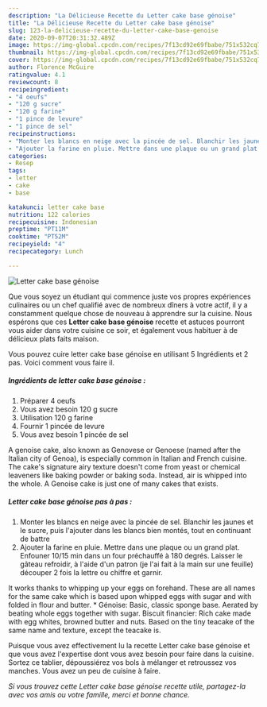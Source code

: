 ```yaml
---
description: "La Délicieuse Recette du Letter cake base génoise"
title: "La Délicieuse Recette du Letter cake base génoise"
slug: 123-la-delicieuse-recette-du-letter-cake-base-genoise
date: 2020-09-07T20:31:32.489Z
image: https://img-global.cpcdn.com/recipes/7f13cd92e69fbabe/751x532cq70/letter-cake-base-genoise-photo-principale-de-la-recette.jpg
thumbnail: https://img-global.cpcdn.com/recipes/7f13cd92e69fbabe/751x532cq70/letter-cake-base-genoise-photo-principale-de-la-recette.jpg
cover: https://img-global.cpcdn.com/recipes/7f13cd92e69fbabe/751x532cq70/letter-cake-base-genoise-photo-principale-de-la-recette.jpg
author: Florence McGuire
ratingvalue: 4.1
reviewcount: 8
recipeingredient:
- "4 oeufs"
- "120 g sucre"
- "120 g farine"
- "1 pince de levure"
- "1 pince de sel"
recipeinstructions:
- "Monter les blancs en neige avec la pincée de sel. Blanchir les jaunes et le sucre, puis l&#39;ajouter dans les blancs bien montés, tout en continuant de battre"
- "Ajouter la farine en pluie. Mettre dans une plaque ou un grand plat. Enfouner 10/15 min dans un four préchauffé à 180 degrés. Laisser le gâteau refroidir, à l&#39;aide d&#39;un patron (je l&#39;ai fait à la main sur une feuille) découper 2 fois la lettre ou chiffre et garnir."
categories:
- Resep
tags:
- letter
- cake
- base

katakunci: letter cake base 
nutrition: 122 calories
recipecuisine: Indonesian
preptime: "PT11M"
cooktime: "PT52M"
recipeyield: "4"
recipecategory: Lunch

---
```



![Letter cake base génoise](https://img-global.cpcdn.com/recipes/7f13cd92e69fbabe/751x532cq70/letter-cake-base-genoise-photo-principale-de-la-recette.jpg)

Que vous soyez un étudiant qui commence juste vos propres expériences culinaires ou un chef qualifié avec de nombreux dîners à votre actif, il y a constamment quelque chose de nouveau à apprendre sur la cuisine. Nous espérons que ces <strong> Letter cake base génoise </strong> recette et astuces pourront vous aider dans votre cuisine ce soir, et également vous habituer à de délicieux plats faits maison.

<!--inarticleads1-->

Vous pouvez cuire letter cake base génoise en utilisant 5 Ingrédients et 2 pas. Voici comment vous faire il.

##### Ingrédients de letter cake base génoise :

1. Préparer 4 oeufs
1. Vous avez besoin 120 g sucre
1. Utilisation 120 g farine
1. Fournir 1 pincée de levure
1. Vous avez besoin 1 pincée de sel


A genoise cake, also known as Genovese or Genoese (named after the Italian city of Genoa), is especially common in Italian and French cuisine. The cake&#39;s signature airy texture doesn&#39;t come from yeast or chemical leaveners like baking powder or baking soda. Instead, air is whipped into the whole. A Genoise cake is just one of many cakes that exists. 

<!--inarticleads2-->

##### Letter cake base génoise pas à pas :

1. Monter les blancs en neige avec la pincée de sel. Blanchir les jaunes et le sucre, puis l&#39;ajouter dans les blancs bien montés, tout en continuant de battre
1. Ajouter la farine en pluie. Mettre dans une plaque ou un grand plat. Enfouner 10/15 min dans un four préchauffé à 180 degrés. Laisser le gâteau refroidir, à l&#39;aide d&#39;un patron (je l&#39;ai fait à la main sur une feuille) découper 2 fois la lettre ou chiffre et garnir.


It works thanks to whipping up your eggs on forehand. These are all names for the same cake which is based upon whipped eggs with sugar and with folded in flour and butter. * Génoise: Basic, classic sponge base. Aerated by beating whole eggs together with sugar. Biscuit financier: Rich cake made with egg whites, browned butter and nuts. Based on the tiny teacake of the same name and texture, except the teacake is. 

<!--inarticleads1-->

<p>
Puisque vous avez effectivement lu la recette Letter cake base génoise et que vous avez l'expertise dont vous avez besoin pour faire dans la cuisine. Sortez ce tablier, dépoussiérez vos bols à mélanger et retroussez vos manches. Vous avez un peu de cuisine à faire.
</p>

<p>
<i>Si vous trouvez cette Letter cake base génoise recette utile, partagez-la avec vos amis ou votre famille, merci et bonne chance.</i>
</p>
